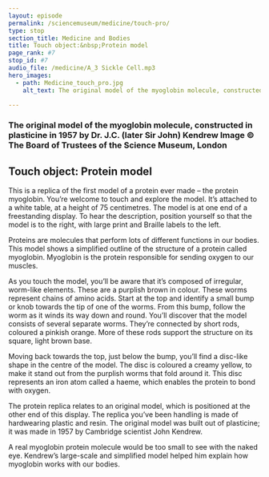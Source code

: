```yaml
---
layout: episode
permalink: /sciencemuseum/medicine/touch-pro/
type: stop
section_title: Medicine and Bodies
title: Touch object:&nbsp;Protein model
page_rank: #7
stop_id: #7
audio_file: /medicine/A_3 Sickle Cell.mp3
hero_images:
  - path: Medicine_touch_pro.jpg
    alt_text: The original model of the myoglobin molecule, constructed in plasticine in 1957 by Dr. J.C. (later Sir John) Kendrew Image © The Board of Trustees of the Science Museum, London

---
```


### The original model of the myoglobin molecule, constructed in plasticine in 1957 by Dr. J.C. (later Sir John) Kendrew Image © The Board of Trustees of the Science Museum, London

## Touch object: Protein model

This is a replica of the first model of a protein ever made – the protein myoglobin. You’re welcome to touch and explore the model. It’s attached to a white table, at a height of 75 centimetres. The model is at one end of a freestanding display. To hear the description, position yourself so that the model is to the right, with large print and Braille labels to the left.  

Proteins are molecules that perform lots of different functions in our bodies. This model shows a simplified outline of the structure of a protein called myoglobin. Myoglobin is the protein responsible for sending oxygen to our muscles.   

As you touch the model, you’ll be aware that it’s composed of irregular, worm-like elements. These are a purplish brown in colour. These worms represent chains of amino acids. Start at the top and identify a small bump or knob towards the tip of one of the worms. From this bump, follow the worm as it winds its way down and round. You’ll discover that the model consists of several separate worms. They’re connected by short rods, coloured a pinkish orange. More of these rods support the structure on its square, light brown base.  

Moving back towards the top, just below the bump, you’ll find a disc-like shape in the centre of the model. The disc is coloured a creamy yellow, to make it stand out from the purplish worms that fold around it. This disc represents an iron atom called a haeme, which enables the protein to bond with oxygen.

The protein replica relates to an original model, which is positioned at the other end of this display. The replica you’ve been handling is made of hardwearing plastic and resin. The original model was built out of plasticine; it was made in 1957 by Cambridge scientist John Kendrew.  

A real myoglobin protein molecule would be too small to see with the naked eye.  Kendrew’s large-scale and simplified model helped him explain how myoglobin works with our bodies.
